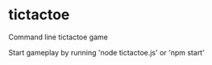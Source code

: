 # tictactoe
Command line tictactoe game

Start gameplay by running 'node tictactoe.js' or 'npm start'